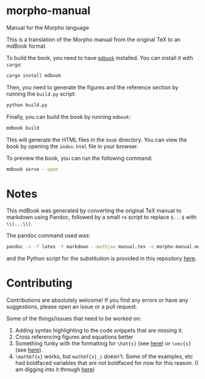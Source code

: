 # morpho-manual
Manual for the Morpho language

This is a translation of the Morpho manual from the original TeX to an mdBook format. 

To build the book, you need to have [`mdbook`](https://github.com/rust-lang/mdBook) installed. You can install it with `cargo`:

```bash
cargo install mdbook
```

Then, you need to generate the figures and the reference section by running the `build.py` script:
```bash
python build.py
```

Finally, you can build the book by running `mdbook`:
```bash
mdbook build
```

This will generate the HTML files in the `book` directory. You can view the book by opening the `index.html` file in your browser.

To preview the book, you can run the following command:
```bash
mdbook serve --open
```

# Notes

This mdBook was generated by converting the original TeX manual to markdown using Pandoc, followed by a small `re` script to replace `$...$` with `\\(...\\)`. 

The pandoc command used was:
```bash
pandoc -s -f latex -t markdown --mathjax manual.tex -o morpho-manual.md
```

and the Python script for the substitution is provided in this repository [here](src/replacedollars.py).


# Contributing

Contributions are absolutely welcome! If you find any errors or have any suggestions, please open an issue or a pull request.

Some of the things/issues that need to be worked on:

1. Adding syntax highlighting to the code snippets that are missing it.
2. Cross referencing figures and equations better
3. Something funky with the formatting for `\hat{s}` (see [here](src/examples/electrostatics.md#bulk-variations)) or `\vec{s}` (see [here](src/examples/qtensor.md#optimization-problem)).
4. `\mathbf{x}` works, but `mathbf{x}_i` doesn't. Some of the examples, etc had boldfaced variables that are not boldfaced for now for this reason. (I am digging into it through [here](https://github.com/mathjax/MathJax/issues/329))
